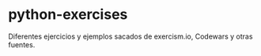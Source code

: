 # python-exercises
Diferentes ejercicios y ejemplos sacados de exercism.io, Codewars y otras fuentes.
